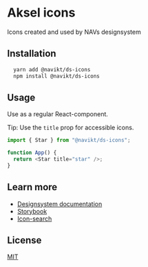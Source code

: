 # Aksel icons

Icons created and used by NAVs designsystem

## Installation

```bash
  yarn add @navikt/ds-icons
  npm install @navikt/ds-icons
```

## Usage

Use as a regular React-component.

Tip: Use the `title` prop for accessible icons.

```javascript
import { Star } from "@navikt/ds-icons";

function App() {
  return <Star title="star" />;
}
```

## Learn more

- [Designsystem documentation](https://aksel.nav.no/designsystem)
- [Storybook](https://main--5f801fb2aea7820022de2936.chromatic.com/)
- [Icon-search](https://aksel.nav.no/designsystem/side/ikoner)

## License

[MIT](https://github.com/navikt/aksel/blob/main/LICENCE)
